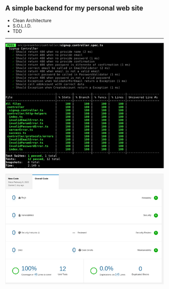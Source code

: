 ## A simple backend for my personal web site


* Clean Architecture
* S.O.L.I.D.
* TDD

---

![Coverage](img/tests.png)

![Coverage](img/sonar.png)


